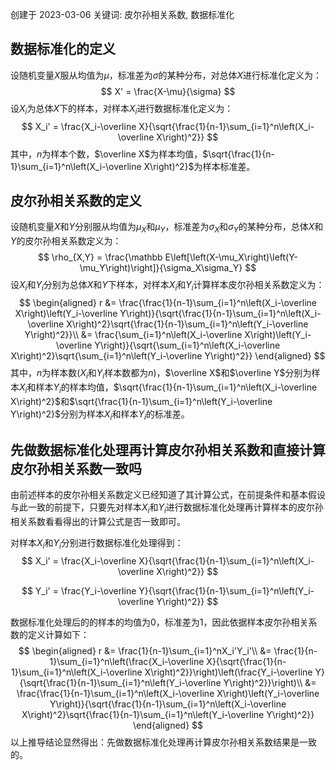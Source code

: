 创建于 2023-03-06
关键词: 皮尔孙相关系数, 数据标准化

## 数据标准化的定义

设随机变量$X$服从均值为$\mu$，标准差为$\sigma$的某种分布，对总体$X$进行标准化定义为：
$$
X' = \frac{X-\mu}{\sigma}
$$
设$X_i$为总体$X$下的样本，对样本$X_i$进行数据标准化定义为：
$$
X_i' = \frac{X_i-\overline X}{\sqrt{\frac{1}{n-1}\sum_{i=1}^n\left(X_i-\overline X\right)^2}}
$$
其中，$n$为样本个数，$\overline X$为样本均值，$\sqrt{\frac{1}{n-1}\sum_{i=1}^n\left(X_i-\overline X\right)^2}$为样本标准差。

## 皮尔孙相关系数的定义

设随机变量$X$和$Y$分别服从均值为$\mu_X$和$\mu_Y$，标准差为$\sigma_X$和$\sigma_Y$的某种分布，总体$X$和$Y$的皮尔孙相关系数定义为：
$$
\rho_{X,Y} = \frac{\mathbb E\left[\left(X-\mu_X\right)\left(Y-\mu_Y\right)\right]}{\sigma_X\sigma_Y}
$$
设$X_i$和$Y_i$分别为总体$X$和$Y$下样本，对样本$X_i$和$Y_i$计算样本皮尔孙相关系数定义为：
$$
\begin{aligned}
r &= \frac{\frac{1}{n-1}\sum_{i=1}^n\left(X_i-\overline X\right)\left(Y_i-\overline Y\right)}{\sqrt{\frac{1}{n-1}\sum_{i=1}^n\left(X_i-\overline X\right)^2}\sqrt{\frac{1}{n-1}\sum_{i=1}^n\left(Y_i-\overline Y\right)^2}}\\
  &= \frac{\sum_{i=1}^n\left(X_i-\overline X\right)\left(Y_i-\overline Y\right)}{\sqrt{\sum_{i=1}^n\left(X_i-\overline X\right)^2}\sqrt{\sum_{i=1}^n\left(Y_i-\overline Y\right)^2}}
\end{aligned}
$$
其中，$n$为样本数($X_i$和$Y_i$样本数都为$n$)，$\overline X$和$\overline Y$分别为样本$X_i$和样本$Y_i$的样本均值，$\sqrt{\frac{1}{n-1}\sum_{i=1}^n\left(X_i-\overline X\right)^2}$和$\sqrt{\frac{1}{n-1}\sum_{i=1}^n\left(Y_i-\overline Y\right)^2}$分别为样本$X_i$和样本$Y_i$的标准差。

## 先做数据标准化处理再计算皮尔孙相关系数和直接计算皮尔孙相关系数一致吗

由前述样本的皮尔孙相关系数定义已经知道了其计算公式，在前提条件和基本假设与此一致的前提下，只要先对样本$X_i$和$Y_i$进行数据标准化处理再计算样本的皮尔孙相关系数看看得出的计算公式是否一致即可。

对样本$X_i$和$Y_i$分别进行数据标准化处理得到：
$$
X_i' = \frac{X_i-\overline X}{\sqrt{\frac{1}{n-1}\sum_{i=1}^n\left(X_i-\overline X\right)^2}}
$$

$$
Y_i' = \frac{Y_i-\overline Y}{\sqrt{\frac{1}{n-1}\sum_{i=1}^n\left(Y_i-\overline Y\right)^2}}
$$

数据标准化处理后的的样本的均值为$0$，标准差为$1$，因此依据样本皮尔孙相关系数的定义计算如下：
$$
\begin{aligned}
r &= \frac{1}{n-1}\sum_{i=1}^nX_i'Y_i'\\
  &= \frac{1}{n-1}\sum_{i=1}^n\left(\frac{X_i-\overline X}{\sqrt{\frac{1}{n-1}\sum_{i=1}^n\left(X_i-\overline X\right)^2}}\right)\left(\frac{Y_i-\overline Y}{\sqrt{\frac{1}{n-1}\sum_{i=1}^n\left(Y_i-\overline Y\right)^2}}\right)\\
  &= \frac{\frac{1}{n-1}\sum_{i=1}^n\left(X_i-\overline X\right)\left(Y_i-\overline Y\right)}{\sqrt{\frac{1}{n-1}\sum_{i=1}^n\left(X_i-\overline X\right)^2}\sqrt{\frac{1}{n-1}\sum_{i=1}^n\left(Y_i-\overline Y\right)^2}}
\end{aligned}
$$
以上推导结论显然得出：先做数据标准化处理再计算皮尔孙相关系数结果是一致的。
